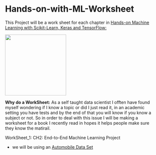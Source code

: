 # Hands-on-with-ML-Worksheet

This Project will be a work sheet for each chapter in [Hands-on Machine Learning with Scikit-Learn, Keras and TensorFlow:](https://www.oreilly.com/library/view/hands-on-machine-learning/9781492032632/)<br />

<img src="https://user-images.githubusercontent.com/26696833/178041902-29379d16-083e-40be-a98e-863a0f58e82b.png" width="200">


**Why do a WorkSheet:** As a self taught data scientist I offten have found myself wondering if I know a topic or did I just read it, in an academic setting you have tests and by the end of that you will know if you know a subject or not.
So in order to deal with this issue I will be making a worksheet for a book I recently read in hopes it helps people make sure they know the matirail.<br/>

WorkSheet_1: CH2: End-to-End Machine Learning Project
  - we will be using an [Automobile Data Set](https://archive.ics.uci.edu/ml/datasets/Automobile)
